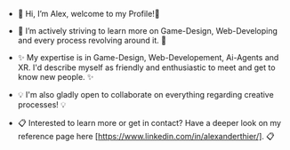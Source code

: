 - 👋 Hi, I’m Alex, welcome to my Profile!👋

- 🌱 I’m actively striving to learn more on Game-Design, Web-Developing and every process revolving around it. 🌱

- ✨ My expertise is in Game-Design, Web-Developement, Ai-Agents and XR. I'd describe myself as friendly and enthusiastic to meet and get to know new people. ✨

- :bulb: I'm also gladly open to collaborate on everything regarding creative processes! :bulb:

- :clipboard: Interested to learn more or get in contact? Have a deeper look on my reference page here [https://www.linkedin.com/in/alexanderthier/]. :clipboard:

<!---
Cut out:
I'm currently studying Online Media at a German university right now.


Shykaro/Shykaro is a ✨ special ✨ repository because its `README.md` (this file) appears on your GitHub profile.
You can click the Preview link to take a look at your changes.
--->
